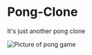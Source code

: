 # Pong-Clone
It's just another pong clone

![Picture of pong game](/Assets/Pictures/Art.png?raw=true "Pong Game")

